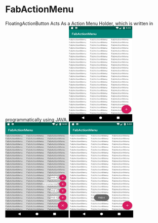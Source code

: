 # FabActionMenu
FloatingActionButton Acts As a Action Menu Holder, which is written in programmatically using JAVA.
<img src="https://github.com/Rameshkumarpolavarapu/FabActionMenu/blob/master/app/src/main/res/drawable/s1.png" alt="FabActionMenu Screenshot 1" width="200" height="300">   <img src="https://github.com/Rameshkumarpolavarapu/FabActionMenu/blob/master/app/src/main/res/drawable/s2.png" alt="FabActionMenu Screenshot 2" width="200" height="300">   <img src="https://github.com/Rameshkumarpolavarapu/FabActionMenu/blob/master/app/src/main/res/drawable/s3.png" alt="FabActionMenu Screenshot 3" width="200" height="300">  
